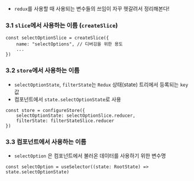 * `redux`를 사용할 때 사용되는 변수들의 쓰임이 자꾸 헷갈려서 정리해본다!
### 3.1 `slice`에서 사용하는 이름 (`createSlice`)
```tsx
const selectOptionSlice = createSlice({
	name: "selectOptions", // 디버깅을 위한 용도
	...
})
```

### 3.2 `store`에서 사용하는 이름
* `selectOptionState`, `filterState`는 `Redux` 상태(state) 트리에서 등록되는 `key`값
* 컴포넌트에서 `state.selectOptionState`로 사용
```tsx
const store = configureStore({
	selectOptionState: selectOptionSlice.reducer,
	filterState: filterStateSlice.reducer
})
```

### 3.3 컴포넌트에서 사용하는 이름
* `selectOption` 은 컴포넌트에서 불러온 데이터를 사용하기 위한 변수명
```tsx
const selectOption = useSelector((state: RootState) => state.selectOptionState)
```
